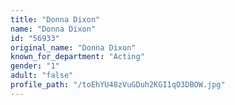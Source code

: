 ```yaml
---
title: "Donna Dixon"
name: "Donna Dixon"
id: "56933"
original_name: "Donna Dixon"
known_for_department: "Acting"
gender: "1"
adult: "false"
profile_path: "/toEhYU48zVuGDuh2KGI1qO3DBOW.jpg"
---
```

